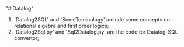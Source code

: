 "# Datalog" 
1. 'Datalog2SQL' and 'SomeTeminology' include some concepts on relational algebra and first order logics;
2. 'Datalog2Sql.py' and 'Sql2Datalog.py' are the code for Datalog-SQL convertor;
